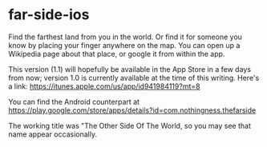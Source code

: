 # far-side-ios
  Find the farthest land from you in the world. Or find it for someone you know by placing your finger anywhere on the map. You can open up a Wikipedia page about that place, or google it from within the app.
  
  This version (1.1) will hopefully be available in the App Store in a few days from now; version 1.0 is currently available at the time of this writing. Here's a link: https://itunes.apple.com/us/app/id941984119?mt=8
  
  You can find the Android counterpart at https://play.google.com/store/apps/details?id=com.nothingness.thefarside
  
  The working title was "The Other Side Of The World, so you may see that name appear occasionally.
